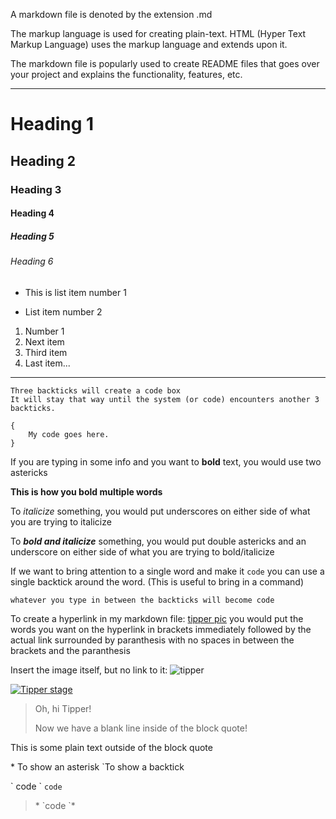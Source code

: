 A markdown file is denoted by the extension .md

The markup language is used for creating plain-text. HTML (Hyper Text Markup Language) uses the markup language and extends upon it.

The markdown file is popularly used to create README files that goes over your project and explains the functionality, features, etc.

---

# Heading 1

## Heading 2

### Heading 3

#### Heading 4

##### Heading 5

###### Heading 6

- This is list item number 1

* List item number 2

1. Number 1
2. Next item
3. Third item
4. Last item...

---

```
Three backticks will create a code box
It will stay that way until the system (or code) encounters another 3 backticks.
```

```
{
    My code goes here.
}
```

If you are typing in some info and you want to **bold** text, you would use two astericks

**This is how you bold multiple words** 

To _italicize_ something, you would put underscores on either side of what you are trying to italicize

To **_bold and italicize_** something, you would put double astericks and an underscore on either side of what you are trying to bold/italicize

If we want to bring attention to a single word and make it `code` you can use a single backtick around the word. (This is useful to bring in a command)

`whatever you type in between the backticks will become code`

To create a hyperlink in my markdown file: [tipper pic](https://consciouselectronic.com/2018/10/19/tipper-friends-announces-return-to-suwannee-with-three-night-full-moon-gathering/) you would put the words you want on the hyperlink in brackets immediately followed by the actual link surrounded by paranthesis with no spaces in between the brackets and the paranthesis

Insert the image itself, but no link to it:
![tipper](https://i0.wp.com/consciouselectronic.com/wp-content/uploads/2021/04/cky0olnoett21.jpg?resize=1536%2C1152&ssl=1)

[![Tipper stage](https://i0.wp.com/consciouselectronic.com/wp-content/uploads/2021/04/cky0olnoett21.jpg?resize=1536%2C1152&ssl=1)](https://consciouselectronic.com/2018/10/19/tipper-friends-announces-return-to-suwannee-with-three-night-full-moon-gathering/)

> Oh, hi Tipper!
> 
> Now we have a blank line inside of the block quote!

This is some plain text outside of the block quote

\* To show an asterisk
\`To show a backtick

\` code \`
`code`

>\* \`code \`\*

